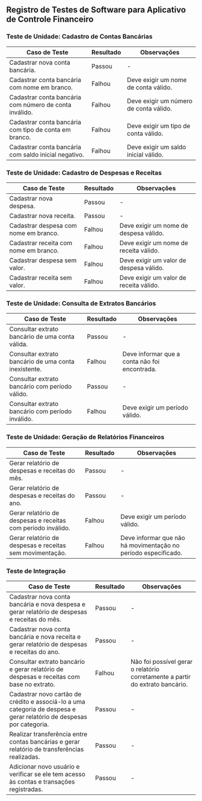 ## Registro de Testes de Software para Aplicativo de Controle Financeiro

### Teste de Unidade: Cadastro de Contas Bancárias

| Caso de Teste | Resultado | Observações |
| --- | --- | --- |
| Cadastrar nova conta bancária. | Passou | - |
| Cadastrar conta bancária com nome em branco. | Falhou | Deve exigir um nome de conta válido. |
| Cadastrar conta bancária com número de conta inválido. | Falhou | Deve exigir um número de conta válido. |
| Cadastrar conta bancária com tipo de conta em branco. | Falhou | Deve exigir um tipo de conta válido. |
| Cadastrar conta bancária com saldo inicial negativo. | Falhou | Deve exigir um saldo inicial válido. |

### Teste de Unidade: Cadastro de Despesas e Receitas

| Caso de Teste | Resultado | Observações |
| --- | --- | --- |
| Cadastrar nova despesa. | Passou | - |
| Cadastrar nova receita. | Passou | - |
| Cadastrar despesa com nome em branco. | Falhou | Deve exigir um nome de despesa válido. |
| Cadastrar receita com nome em branco. | Falhou | Deve exigir um nome de receita válido. |
| Cadastrar despesa sem valor. | Falhou | Deve exigir um valor de despesa válido. |
| Cadastrar receita sem valor. | Falhou | Deve exigir um valor de receita válido. |

### Teste de Unidade: Consulta de Extratos Bancários

| Caso de Teste | Resultado | Observações |
| --- | --- | --- |
| Consultar extrato bancário de uma conta válida. | Passou | - |
| Consultar extrato bancário de uma conta inexistente. | Falhou | Deve informar que a conta não foi encontrada. |
| Consultar extrato bancário com período válido. | Passou | - |
| Consultar extrato bancário com período inválido. | Falhou | Deve exigir um período válido. |

### Teste de Unidade: Geração de Relatórios Financeiros

| Caso de Teste | Resultado | Observações |
| --- | --- | --- |
| Gerar relatório de despesas e receitas do mês. | Passou | - |
| Gerar relatório de despesas e receitas do ano. | Passou | - |
| Gerar relatório de despesas e receitas com período inválido. | Falhou | Deve exigir um período válido. |
| Gerar relatório de despesas e receitas sem movimentação. | Falhou | Deve informar que não há movimentação no período especificado. |

### Teste de Integração

| Caso de Teste | Resultado | Observações |
| --- | --- | --- |
| Cadastrar nova conta bancária e nova despesa e gerar relatório de despesas e receitas do mês. | Passou | - |
| Cadastrar nova conta bancária e nova receita e gerar relatório de despesas e receitas do ano. | Passou | - |
| Consultar extrato bancário e gerar relatório de despesas e receitas com base no extrato. | Falhou | Não foi possível gerar o relatório corretamente a partir do extrato bancário. |
| Cadastrar novo cartão de crédito e associá-lo a uma categoria de despesa e gerar relatório de despesas por categoria. | Passou | - |
| Realizar transferência entre contas bancárias e gerar relatório de transferências realizadas. | Passou | - |
| Adicionar novo usuário e verificar se ele tem acesso às contas e transações registradas. | Passou | - |
